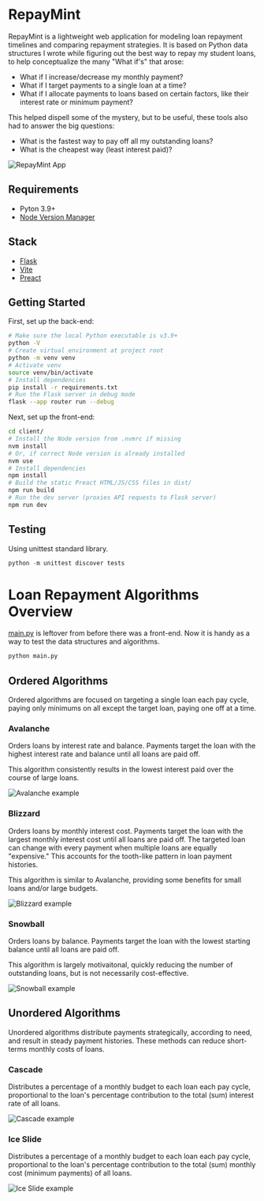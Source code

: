 # RepayMint

RepayMint is a lightweight web application for modeling loan repayment timelines and comparing repayment strategies. It is based on Python data structures I wrote while figuring out the best way to repay my student loans, to help conceptualize the many "What if's" that arose:

- What if I increase/decrease my monthly payment?
- What if I target payments to a single loan at a time?
- What if I allocate payments to loans based on certain factors, like their interest rate or minimum payment?

This helped dispell some of the mystery, but to be useful, these tools also had to answer the big questions:

- What is the fastest way to pay off all my outstanding loans?
- What is the cheapest way (least interest paid)?

![RepayMint App](./examples/default.png)

## Requirements
- Pyton 3.9+
- [Node Version Manager](https://github.com/nvm-sh/nvm)

## Stack
- [Flask](https://flask.palletsprojects.com/en/3.0.x/)
- [Vite](https://vitejs.dev/)
- [Preact](https://preactjs.com/)

## Getting Started

First, set up the back-end:
```sh
# Make sure the local Python executable is v3.9+
python -V
# Create virtual environment at project root
python -m venv venv
# Activate venv
source venv/bin/activate
# Install dependencies
pip install -r requirements.txt
# Run the Flask server in debug mode
flask --app router run --debug
```

Next, set up the front-end:
```sh
cd client/
# Install the Node version from .nvmrc if missing
nvm install
# Or, if correct Node version is already installed
nvm use
# Install dependencies
npm install
# Build the static Preact HTML/JS/CSS files in dist/
npm run build
# Run the dev server (proxies API requests to Flask server)
npm run dev
```

## Testing

Using unittest standard library.

```py
python -m unittest discover tests
```

# Loan Repayment Algorithms Overview

[main.py](main.py) is leftover from before there was a front-end. Now it is handy as a way to test the data structures and algorithms.

```py
python main.py
```

## Ordered Algorithms
Ordered algorithms are focused on targeting a single loan each pay cycle, paying only minimums on all except the target loan, paying one off at a time.

### Avalanche
Orders loans by interest rate and balance. Payments target the loan with the highest interest rate and balance until all loans are paid off.

This algorithm consistently results in the lowest interest paid
over the course of large loans.

![Avalanche example](./examples/avalanche.png)

### Blizzard
Orders loans by monthly interest cost. Payments target the loan with the largest monthly interest cost until all loans are paid off. The targeted loan can change with every payment when multiple loans are equally "expensive." This accounts for the tooth-like pattern in loan payment histories.

This algorithm is similar to Avalanche, providing some benefits for small loans and/or large budgets.

![Blizzard example](./examples/blizzard.png)

### Snowball
Orders loans by balance. Payments target the loan with the lowest starting balance until all loans are paid off.

This algorithm is largely motivaitonal, quickly reducing the number of outstanding loans, but is not necessarily cost-effective.

![Snowball example](./examples/snowball.png)

## Unordered Algorithms
Unordered algorithms distribute payments strategically, according to need, and result in steady payment histories. These methods can reduce short-terms monthly costs of loans.

### Cascade
Distributes a percentage of a monthly budget to each loan each pay cycle, proportional to the loan's percentage contribution to the total (sum) interest rate of all loans.

![Cascade example](./examples/cascade.png)

### Ice Slide
Distributes a percentage of a monthly budget to each loan each pay cycle, proportional to the loan's percentage contribution to the total (sum) monthly cost (minimum payments) of all loans.

![Ice Slide example](./examples/ice_slide.png)
